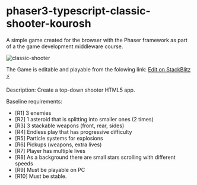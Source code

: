 # phaser3-typescript-classic-shooter-kourosh

A simple game created for the browser with the Phaser framework as part of a the game development middleware course.


![classic-shooter](https://user-images.githubusercontent.com/26629624/77252976-ca49a500-6c57-11ea-97bd-6db312c52c39.gif)


The Game is editable and playable from the folowing link: [Edit on StackBlitz ⚡️](https://stackblitz.com/edit/phaser3-typescript-classic-shooter-kourosh)

Description:  Create a top-down shooter HTML5 app.

Baseline requirements:
<ul>
<li>[R1]			3 enemies</li>
<li>[R2]			1 asteroid that is splitting into smaller ones (2 times)</li>
<li>[R3]			3 stackable weapons (front, rear, sides)</li>
<li>[R4]			Endless play that has progressive difficulty</li>
<li>[R5]			Particle systems for explosions</li>
<li>[R6]			Pickups (weapons, extra lives)</li>
<li>[R7]			Player has multiple lives</li>
<li>[R8]			As a background there are small stars scrolling with different speeds</li>
<li>[R9]			Must be playable on PC</li>
<li>[R10]			Must be stable.</li>
</ul>

